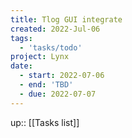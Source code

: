 ```yaml
---
title: Tlog GUI integrate
created: 2022-Jul-06
tags:
  - 'tasks/todo'
project: Lynx
date:
  - start: 2022-07-06
  - end: 'TBD'
  - due: 2022-07-07
---
```

up:: [[Tasks list]]

